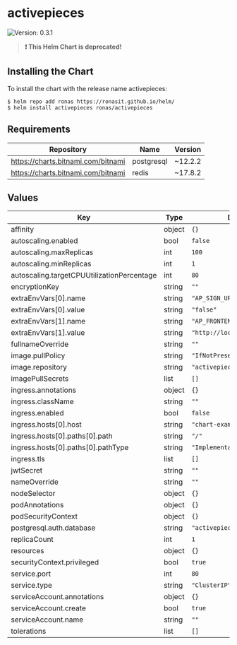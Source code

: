 # activepieces

![Version: 0.3.1](https://img.shields.io/badge/Version-0.3.1-informational?style=flat-square)

> **:exclamation: This Helm Chart is deprecated!**

## Installing the Chart

To install the chart with the release name activepieces:

```console
$ helm repo add ronas https://ronasit.github.io/helm/
$ helm install activepieces ronas/activepieces
```

## Requirements

| Repository | Name | Version |
|------------|------|---------|
| https://charts.bitnami.com/bitnami | postgresql | ~12.2.2 |
| https://charts.bitnami.com/bitnami | redis | ~17.8.2 |

## Values

| Key | Type | Default | Description |
|-----|------|---------|-------------|
| affinity | object | `{}` |  |
| autoscaling.enabled | bool | `false` |  |
| autoscaling.maxReplicas | int | `100` |  |
| autoscaling.minReplicas | int | `1` |  |
| autoscaling.targetCPUUtilizationPercentage | int | `80` |  |
| encryptionKey | string | `""` |  |
| extraEnvVars[0].name | string | `"AP_SIGN_UP_ENABLED"` |  |
| extraEnvVars[0].value | string | `"false"` |  |
| extraEnvVars[1].name | string | `"AP_FRONTEND_URL"` |  |
| extraEnvVars[1].value | string | `"http://localhost:8080/"` |  |
| fullnameOverride | string | `""` |  |
| image.pullPolicy | string | `"IfNotPresent"` |  |
| image.repository | string | `"activepieces/activepieces"` |  |
| imagePullSecrets | list | `[]` |  |
| ingress.annotations | object | `{}` |  |
| ingress.className | string | `""` |  |
| ingress.enabled | bool | `false` |  |
| ingress.hosts[0].host | string | `"chart-example.local"` |  |
| ingress.hosts[0].paths[0].path | string | `"/"` |  |
| ingress.hosts[0].paths[0].pathType | string | `"ImplementationSpecific"` |  |
| ingress.tls | list | `[]` |  |
| jwtSecret | string | `""` |  |
| nameOverride | string | `""` |  |
| nodeSelector | object | `{}` |  |
| podAnnotations | object | `{}` |  |
| podSecurityContext | object | `{}` |  |
| postgresql.auth.database | string | `"activepieces"` |  |
| replicaCount | int | `1` |  |
| resources | object | `{}` |  |
| securityContext.privileged | bool | `true` |  |
| service.port | int | `80` |  |
| service.type | string | `"ClusterIP"` |  |
| serviceAccount.annotations | object | `{}` |  |
| serviceAccount.create | bool | `true` |  |
| serviceAccount.name | string | `""` |  |
| tolerations | list | `[]` |  |
